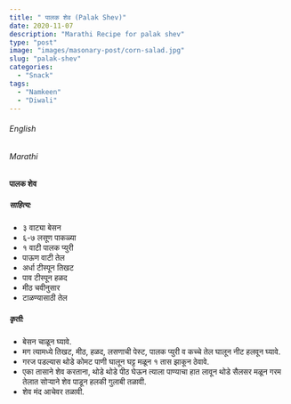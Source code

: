 ```yaml
---
title: " पालक शेव (Palak Shev)"
date: 2020-11-07
description: "Marathi Recipe for palak shev"
type: "post"
image: "images/masonary-post/corn-salad.jpg"
slug: "palak-shev"
categories: 
  - "Snack"
tags:
  - "Namkeen"
  - "Diwali"
---
```


###### English






###### Marathi


####  पालक शेव


##### साहित्य:

- ३ वाट्या बेसन 
- ६-७ लसूण पाकळ्या 
- १ वाटी पालक प्युरी 
- पाऊण वाटी तेल 
- अर्धा टीस्पून तिखट 
- पाव टीस्पून हळद 
- मीठ चवीनुसार 
- टाळण्यासाठी तेल 
 

##### कृती: 


- बेसन चाळून घ्यावे. 
- मग त्यामध्ये तिखट, मीठ, हळद, लसणाची पेस्ट, पालक प्युरी व कच्चे तेल घालून नीट हलवून घ्यावे. 
- गरज पडल्यास थोडे कोमट पाणी घालून घट्ट मळून १ तास झाकून ठेवावे. 
- एका तासाने शेव करताना, थोडे थोडे पीठ घेऊन त्याला पाण्याचा हात लावून थोडे सैलसर मळून गरम तेलात सोऱ्याने शेव पाडून हलकी गुलाबी तळावी. 
- शेव मंद आचेवर तळावी. 


